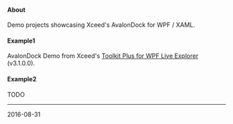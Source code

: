 #### About

Demo projects showcasing Xceed's AvalonDock for WPF / XAML.

#### Example1

AvalonDock Demo from Xceed's [Toolkit Plus for WPF Live Explorer](https://xceed.com/xceed-toolkit-plus-for-wpf) (v3.1.0.0).

#### Example2

TODO

-----------
2016-08-31